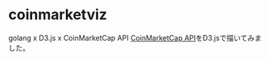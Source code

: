 # coinmarketviz
golang x D3.js x CoinMarketCap API
[CoinMarketCap API](https://coinmarketcap.com/api/documentation/v1/)をD3.jsで描いてみました。
